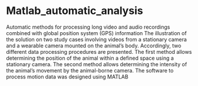 # Matlab_automatic_analysis
Automatic methods for processing long video and audio recordings combined with global position system (GPS) information
The illustration of the solution on two study cases involving videos from a stationary camera and a wearable camera mounted on the animal’s body. Accordingly, two different data processing procedures are presented. The first method allows determining the position of the animal within a defined space using a stationary camera. The second method allows determining the intensity of the animal’s movement by the animal-borne camera. The software to process motion data was designed using MATLAB
